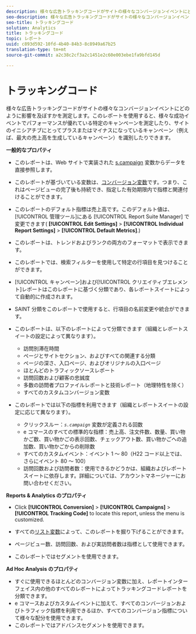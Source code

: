 ```yaml
---
description: 様々な広告トラッキングコードがサイトの様々なコンバージョンイベントにどのように影響を及ぼすかを測定します。このレポートを使用すると、様々な成功イベントでパフォーマンスが優れている特定のキャンペーンを測定したり、サイトのイニシアチブにとってプラスまたはマイナスになっているキャンペーン（例えば、最大の売上高を生成しているキャンペーン）を識別したりできます。
seo-description: 様々な広告トラッキングコードがサイトの様々なコンバージョンイベントにどのように影響を及ぼすかを測定します。このレポートを使用すると、様々な成功イベントでパフォーマンスが優れている特定のキャンペーンを測定したり、サイトのイニシアチブにとってプラスまたはマイナスになっているキャンペーン（例えば、最大の売上高を生成しているキャンペーン）を識別したりできます。
seo-title: トラッキングコード
solution: Analytics
title: トラッキングコード
topic: レポート
uuid: c893d592-10fd-4b40-84b3-8c8949a67b25
translation-type: tm+mt
source-git-commit: a2c38c2cf3a2c1451e2c60e003ebe1fa9bfd145d

---
```



# トラッキングコード

様々な広告トラッキングコードがサイトの様々なコンバージョンイベントにどのように影響を及ぼすかを測定します。このレポートを使用すると、様々な成功イベントでパフォーマンスが優れている特定のキャンペーンを測定したり、サイトのイニシアチブにとってプラスまたはマイナスになっているキャンペーン（例えば、最大の売上高を生成しているキャンペーン）を識別したりできます。

**一般的なプロパティ**

* このレポートは、Web サイトで実装された [s.campaign](/help/implement/js-implementation/c-variables/page-variables.md) 変数からデータを直接参照します。
* このレポートが基づいている変数は、[コンバージョン変数](/help/admin/admin/conversion-var-admin/conversion-var-admin.md)です。つまり、これはページビューの完了後も持続でき、指定した有効期限内で指標と関連付けることができます。
* このレポートのデフォルト指標は売上高です。このデフォルト値は、[!UICONTROL 管理ツール]にある [!UICONTROL Report Suite Manager] で変更できます( **[!UICONTROL Edit Settings]** &gt; **[!UICONTROL Individual Report Settings]** &gt; **[!UICONTROL Default Metrics]**.)

* このレポートは、トレンドおよびランクの両方のフォーマットで表示できます。
* このレポートでは、検索フィルターを使用して特定の行項目を見つけることができます。
* [!UICONTROL キャンペーン]および[!UICONTROL クリエイティブエレメント]レポートはこのレポートに基づく分類であり、各レポートスイートによって自動的に作成されます。

* SAINT 分類をこのレポートで使用すると、行項目の名前変更や統合ができます。
* このレポートは、以下のレポートによって分類できます（組織とレポートスイートの設定によって異なります）。

   * 訪問別滞在時間
   * ページとサイトセクション、およびすべての関連する分類
   * ページの深さ、入口ページ、およびオリジナルの入口ページ
   * ほとんどのトラフィックソースレポート
   * 訪問回数および顧客の忠誠度
   * 多数の訪問者プロファイルレポートと技術レポート（地理特性を除く）
   * すべてのカスタムコンバージョン変数

* このレポートでは以下の指標を利用できます（組織とレポートスイートの設定に応じて異なります）。

   * クリックスルー：*`s.campaign`* 変数が定義される回数
   * e コマースのすべての標準的な指標：売上高、注文件数、数量、買い物かご数、買い物かごの表示回数、チェックアウト数、買い物かごへの追加数、買い物かごからの削除数
   * すべてのカスタムイベント：イベント 1 ～ 80（H22 コード以上では、さらにイベント 80 ～ 100）
   * 訪問回数および訪問者数：使用できるかどうかは、組織およびレポートスイートに依存します。詳細については、アカウントマネージャーにお問い合わせください。

**Reports &amp; Analytics のプロパティ**

* Click **[!UICONTROL Conversion]** &gt; **[!UICONTROL Campaigns]** &gt; **[!UICONTROL Tracking Code]** to locate this report, unless the menu is customized.

* すべての[リスト変数](https://marketing.adobe.com/resources/help/en_US/sc/implement/list_var.html)によって、このレポートを掘り下げることができます。
* ページビュー数、訪問回数、および実訪問者数は指標として使用できます。
* このレポートではセグメントを使用できます。

**Ad Hoc Analysis のプロパティ**

* すぐに使用できるほとんどのコンバージョン変数に加え、レポートインターフェイス内の他のすべてのレポートによってトラッキングコードレポートを分類できます。
* e コマースおよびカスタムイベントに加えて、すべてのコンバージョンおよびトラフィック指標を利用できるほか、すべてのコンバージョン指標について様々な配分を使用できます。
* このレポートではアドバンスセグメントを使用できます。

